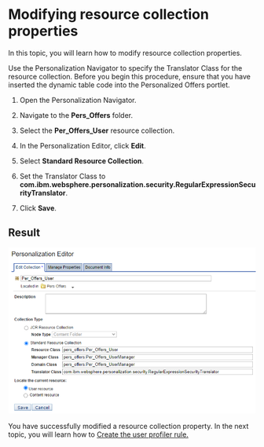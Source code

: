 # Modifying resource collection properties

In this topic, you will learn how to modify resource collection properties. 

Use the Personalization Navigator to specify the Translator Class for the resource collection. Before you begin this procedure, ensure that you have inserted the dynamic table code into the Personalized Offers portlet.


1. Open the Personalization Navigator.

2. Navigate to the **Pers_Offers** folder.

3. Select the **Per_Offers_User** resource collection.

4. In the Personalization Editor, click **Edit**.

5. Select **Standard Resource Collection**.

6. Set the Translator Class to **com.ibm.websphere.personalization.security.RegularExpressionSecurityTranslator**. 

7. Click **Save**.

## Result

![Regular Expresion Security Translater](./images/regular_expresion_security_translater.png)

You have successfully modified a resource collection property. In the next topic, you will learn how to [Create the user profiler rule.](./pzn_demo_create_additional_advanced_rules.md)
